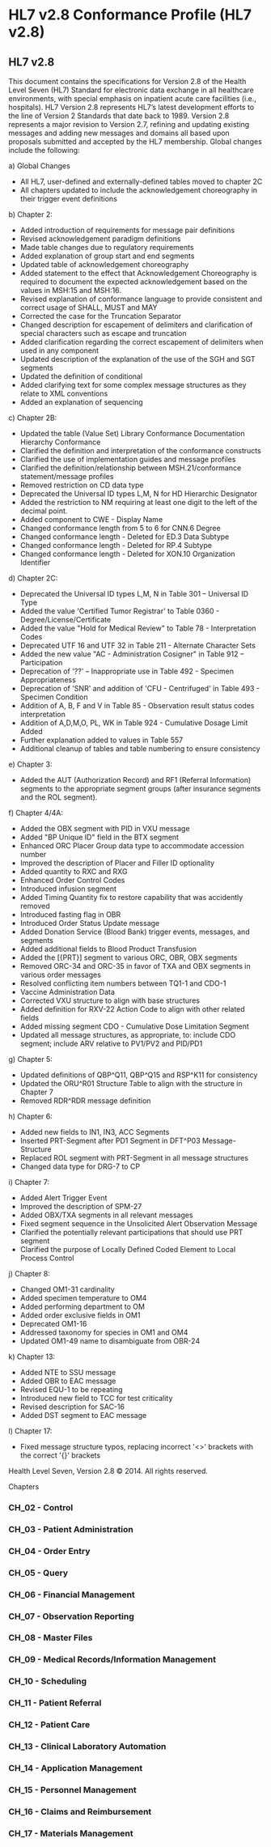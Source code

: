 # HL7 v2.8 Conformance Profile (HL7 v2.8)

## HL7 v2.8

This document contains the specifications for Version 2.8 of the Health Level Seven (HL7) Standard for electronic data exchange in all healthcare environments, with special emphasis on inpatient acute care facilities (i.e., hospitals). HL7 Version 2.8 represents HL7’s latest development efforts to the line of Version 2 Standards that date back to 1989. Version 2.8 represents a major revision to Version 2.7, refining and updating existing messages and adding new messages and domains all based upon proposals submitted and accepted by the HL7 membership. Global changes include the following: 

a) Global Changes 

* All HL7, user-defined and externally-defined tables moved to chapter 2C 
* All chapters updated to include the acknowledgement choreography in their trigger event definitions 

b) Chapter 2: 

* Added introduction of requirements for message pair definitions 
* Revised acknowledgement paradigm definitions 
* Made table changes due to regulatory requirements 
* Added explanation of group start and end segments 
* Updated table of acknowledgement choreography 
* Added statement to the effect that Acknowledgement Choreography is required to document the expected acknowledgement based on the values in MSH:15 and MSH:16. 
* Revised explanation of conformance language to provide consistent and correct usage of SHALL, MUST and MAY 
* Corrected the case for the Truncation Separator 
* Changed description for escapement of delimiters and clarification of special characters such as escape and truncation 
* Added clarification regarding the correct escapement of delimiters when used in any component 
* Updated description of the explanation of the use of the SGH and SGT segments 
* Updated the definition of conditional 
* Added clarifying text for some complex message structures as they relate to XML conventions 
* Added an explanation of sequencing 

c) Chapter 2B: 

* Updated the table (Value Set) Library Conformance Documentation Hierarchy Conformance 
* Clarified the definition and interpretation of the conformance constructs 
* Clarified the use of implementation guides and message profiles 
* Clarified the definition/relationship between MSH.21/conformance statement/message profiles 
* Removed restriction on CD data type 
* Deprecated the Universal ID types L,M, N for HD Hierarchic Designator 
* Added the restriction to NM requiring at least one digit to the left of the decimal point. 
* Added component to CWE - Display Name 
* Changed conformance length from 5 to 6 for CNN.6 Degree 
* Changed conformance length - Deleted for ED.3 Data Subtype 
* Changed conformance length - Deleted for RP.4 Subtype 
* Changed conformance length - Deleted for XON.10 Organization Identifier 

d) Chapter 2C: 

* Deprecated the Universal ID types L,M, N in Table 301 – Universal ID Type 
* Added the value 'Certified Tumor Registrar' to Table 0360 - Degree/License/Certificate 
* Added the value "Hold for Medical Review" to Table 78 - Interpretation Codes 
* Deprecated UTF 16 and UTF 32 in Table 211 - Alternate Character Sets 
* Added the new value "AC - Administration Cosigner" in Table 912 – Participation 
* Deprecation of '??' – Inappropriate use in Table 492 - Specimen Appropriateness 
* Deprecation of 'SNR' and addition of 'CFU - Centrifuged' in Table 493 - Specimen Condition 
* Addition of A, B, F and V in Table 85 - Observation result status codes interpretation 
* Addition of A,D,M,O, PL, WK in Table 924 - Cumulative Dosage Limit Added 
* Further explanation added to values in Table 557 
* Additional cleanup of tables and table numbering to ensure consistency 

e) Chapter 3: 

* Added the AUT (Authorization Record) and RF1 (Referral Information) segments to the appropriate segment groups (after insurance segments and the ROL segment). 

f) Chapter 4/4A: 

* Added the OBX segment with PID in VXU message 
* Added "BP Unique ID" field in the BTX segment 
* Enhanced ORC Placer Group data type to accommodate accession number 
* Improved the description of Placer and Filler ID optionality 
* Added quantity to RXC and RXG 
* Enhanced Order Control Codes 
* Introduced infusion segment 
* Added Timing Quantity fix to restore capability that was accidently removed 
* Introduced fasting flag in OBR 
* Introduced Order Status Update message 
* Added Donation Service (Blood Bank) trigger events, messages, and segments 
* Added additional fields to Blood Product Transfusion 
* Added the [{PRT}] segment to various ORC, OBR, OBX segments 
* Removed ORC-34 and ORC-35 in favor of TXA and OBX segments in various order messages 
* Resolved conflicting item numbers between TQ1-1 and CDO-1 
* Vaccine Administration Data 
* Corrected VXU structure to align with base structures 
* Added definition for RXV-22 Action Code to align with other related fields 
* Added missing segment CDO - Cumulative Dose Limitation Segment 
* Updated all message structures, as appropriate, to: include CDO segment; include ARV relative to PV1/PV2 and PID/PD1 

g) Chapter 5: 

* Updated definitions of QBP^Q11, QBP^Q15 and RSP^K11 for consistency 
* Updated the ORU^R01 Structure Table to align with the structure in Chapter 7 
* Removed RDR^RDR message definition 

h) Chapter 6: 

* Added new fields to IN1, IN3, ACC Segments 
* Inserted PRT-Segment after PD1 Segment in DFT^P03 Message-Structure 
* Replaced ROL segment with PRT-Segment in all message structures 
* Changed data type for DRG-7 to CP 

i) Chapter 7: 

* Added Alert Trigger Event 
* Improved the description of SPM-27 
* Added OBX/TXA segments in all relevant messages 
* Fixed segment sequence in the Unsolicited Alert Observation Message 
* Clarified the potentially relevant participations that should use PRT segment 
* Clarified the purpose of Locally Defined Coded Element to Local Process Control 

j) Chapter 8: 

* Changed OM1-31 cardinality 
* Added specimen temperature to OM4 
* Added performing department to OM 
* Added order exclusive fields in OM1 
* Deprecated OM1-16 
* Addressed taxonomy for species in OM1 and OM4 
* Updated OM1-49 name to disambiguate from OBR-24 

k) Chapter 13: 

* Added NTE to SSU message 
* Added OBR to EAC message 
* Revised EQU-1 to be repeating 
* Introduced new field to TCC for test criticality 
* Revised description for SAC-16 
* Added DST segment to EAC message 

l) Chapter 17: 

* Fixed message structure typos, replacing incorrect '<>' brackets with the correct '{}' brackets 

Health Level Seven, Version 2.8 © 2014. All rights reserved.

Chapters

### CH_02 - Control

### CH_03 - Patient Administration

### CH_04 - Order Entry

### CH_05 - Query

### CH_06 - Financial Management

### CH_07 - Observation Reporting

### CH_08 - Master Files

### CH_09 - Medical Records/Information Management

### CH_10 - Scheduling

### CH_11 - Patient Referral

### CH_12 - Patient Care

### CH_13 - Clinical Laboratory Automation

### CH_14 - Application Management

### CH_15 - Personnel Management

### CH_16 - Claims and Reimbursement

### CH_17 - Materials Management

